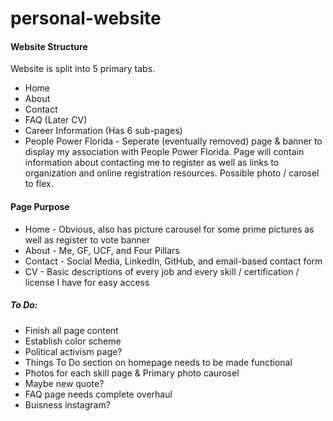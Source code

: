# personal-website

#### Website Structure
Website is split into 5 primary tabs.
- Home
- About
- Contact
- FAQ (Later CV)
- Career Information (Has 6 sub-pages)
- People Power Florida - Seperate (eventually removed) page & banner to display my association with People Power Florida. Page will contain information about contacting me to register as well as links to organization and online registration resources. Possible photo / carosel to flex. 

#### Page Purpose
- Home - Obvious, also has picture carousel for some prime pictures as well as register to vote banner
- About - Me, GF, UCF, and Four Pillars
- Contact - Social Media, LinkedIn, GitHub, and email-based contact form
- CV - Basic descriptions of every job and every skill / certification / license I have for easy access

##### To Do:
- Finish all page content
- Establish color scheme
- Political activism page?
- Things To Do section on homepage needs to be made functional
- Photos for each skill page & Primary photo caurosel
- Maybe new quote?
- FAQ page needs complete overhaul
- Buisness instagram?

